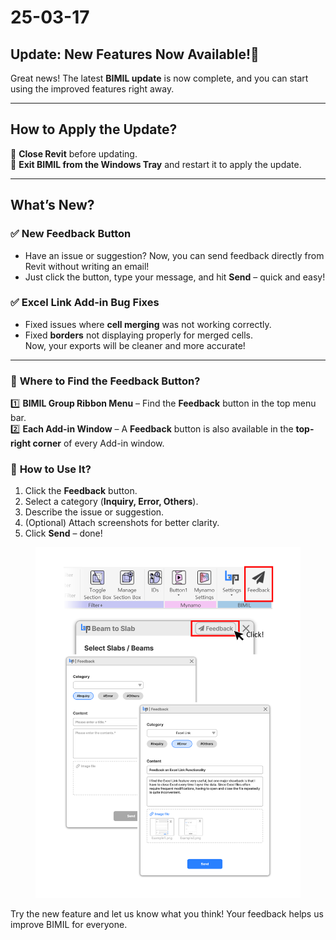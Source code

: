 # 25-03-17

## Update: New Features Now Available!🚀



Great news! The latest **BIMIL update** is now complete, and you can start using the improved features right away.

***

## How to Apply the Update?

🔹 **Close Revit** before updating.\
🔹 **Exit BIMIL from the Windows Tray** and restart it to apply the update.

***

## What’s New?

### ✅ **New Feedback Button**

* Have an issue or suggestion? Now, you can send feedback directly from Revit without writing an email!
* Just click the button, type your message, and hit **Send** – quick and easy!

### ✅ **Excel Link Add-in Bug Fixes**

* Fixed issues where **cell merging** was not working correctly.
* Fixed **borders** not displaying properly for merged cells.\
  Now, your exports will be cleaner and more accurate!

***

### 📌 **Where to Find the Feedback Button?**

1️⃣ **BIMIL Group Ribbon Menu** – Find the **Feedback** button in the top menu bar.\
2️⃣ **Each Add-in Window** – A **Feedback** button is also available in the **top-right corner** of every Add-in window.

### 📌 **How to Use It?**

1. Click the **Feedback** button.
2. Select a category (**Inquiry, Error, Others**).
3. Describe the issue or suggestion.
4. (Optional) Attach screenshots for better clarity.
5. Click **Send** – done!

<figure><img src=".gitbook/assets/Feedback (1).png" alt="" width="563"><figcaption></figcaption></figure>

Try the new feature and let us know what you think! Your feedback helps us improve BIMIL for everyone.
